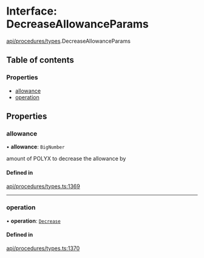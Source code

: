 # Interface: DecreaseAllowanceParams

[api/procedures/types](../wiki/api.procedures.types).DecreaseAllowanceParams

## Table of contents

### Properties

- [allowance](../wiki/api.procedures.types.DecreaseAllowanceParams#allowance)
- [operation](../wiki/api.procedures.types.DecreaseAllowanceParams#operation)

## Properties

### allowance

• **allowance**: `BigNumber`

amount of POLYX to decrease the allowance by

#### Defined in

[api/procedures/types.ts:1369](https://github.com/PolymeshAssociation/polymesh-sdk/blob/fe2e6dd1/src/api/procedures/types.ts#L1369)

___

### operation

• **operation**: [`Decrease`](../wiki/api.procedures.types.AllowanceOperation#decrease)

#### Defined in

[api/procedures/types.ts:1370](https://github.com/PolymeshAssociation/polymesh-sdk/blob/fe2e6dd1/src/api/procedures/types.ts#L1370)
